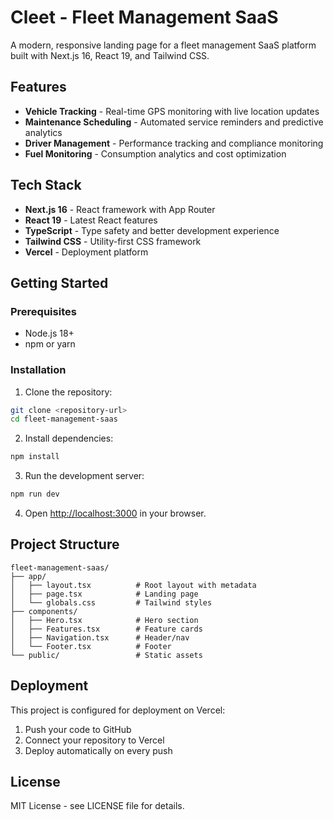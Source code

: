 # Cleet - Fleet Management SaaS

A modern, responsive landing page for a fleet management SaaS platform built with Next.js 16, React 19, and Tailwind CSS.

## Features

- **Vehicle Tracking** - Real-time GPS monitoring with live location updates
- **Maintenance Scheduling** - Automated service reminders and predictive analytics
- **Driver Management** - Performance tracking and compliance monitoring
- **Fuel Monitoring** - Consumption analytics and cost optimization

## Tech Stack

- **Next.js 16** - React framework with App Router
- **React 19** - Latest React features
- **TypeScript** - Type safety and better development experience
- **Tailwind CSS** - Utility-first CSS framework
- **Vercel** - Deployment platform

## Getting Started

### Prerequisites

- Node.js 18+ 
- npm or yarn

### Installation

1. Clone the repository:
```bash
git clone <repository-url>
cd fleet-management-saas
```

2. Install dependencies:
```bash
npm install
```

3. Run the development server:
```bash
npm run dev
```

4. Open [http://localhost:3000](http://localhost:3000) in your browser.

## Project Structure

```
fleet-management-saas/
├── app/
│   ├── layout.tsx          # Root layout with metadata
│   ├── page.tsx            # Landing page
│   └── globals.css         # Tailwind styles
├── components/
│   ├── Hero.tsx            # Hero section
│   ├── Features.tsx        # Feature cards
│   ├── Navigation.tsx      # Header/nav
│   └── Footer.tsx          # Footer
└── public/                 # Static assets
```

## Deployment

This project is configured for deployment on Vercel:

1. Push your code to GitHub
2. Connect your repository to Vercel
3. Deploy automatically on every push

## License

MIT License - see LICENSE file for details.
